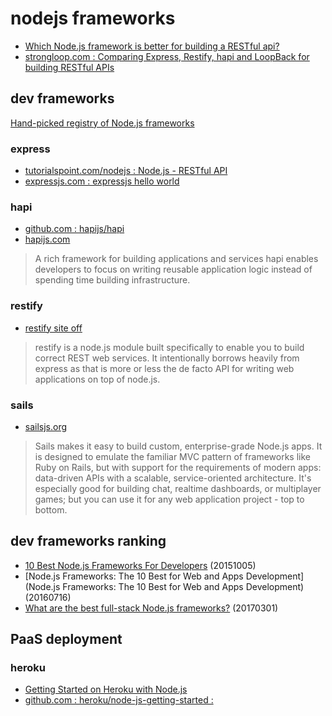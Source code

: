 # nodejs frameworks

- [Which Node.js framework is better for building a RESTful api?](https://www.quora.com/Which-Node-js-framework-is-better-for-building-a-RESTful-api)
- [strongloop.com : Comparing Express, Restify, hapi and LoopBack for building RESTful APIs](https://strongloop.com/strongblog/compare-express-restify-hapi-loopback/)

## dev frameworks

[Hand-picked registry of Node.js frameworks](http://nodeframework.com/)

### express

- [tutorialspoint.com/nodejs : Node.js - RESTful API](http://www.tutorialspoint.com/nodejs/nodejs_restful_api.htm)
- [expressjs.com : expressjs hello world](http://expressjs.com/en/starter/hello-world.html)

### hapi

- [github.com : hapijs/hapi](https://github.com/hapijs/hapi)
- [hapijs.com](http://hapijs.com/)

> A rich framework for building applications and services
hapi enables developers to focus on writing reusable application logic instead of spending time building infrastructure.

### restify

- [restify site off](http://mcavage.me/node-restify/)

> restify is a node.js module built specifically to enable you to build correct REST web services. It intentionally borrows heavily from express as that is more or less the de facto API for writing web applications on top of node.js.

### sails

- [sailsjs.org](http://sailsjs.org/)

> Sails makes it easy to build custom, enterprise-grade Node.js apps. It is designed to emulate the familiar MVC pattern of frameworks like Ruby on Rails, but with support for the requirements of modern apps: data-driven APIs with a scalable, service-oriented architecture. It's especially good for building chat, realtime dashboards, or multiplayer games; but you can use it for any web application project - top to bottom. 

## dev frameworks ranking

- [10 Best Node.js Frameworks For Developers](https://www.devsaran.com/blog/10-best-nodejs-frameworks-developers) (20151005)
- [Node.js Frameworks: The 10 Best for Web and Apps Development](Node.js Frameworks: The 10 Best for Web and Apps Development) (20160716)
- [What are the best full-stack Node.js frameworks?](https://www.slant.co/topics/2428/~full-stack-node-js-frameworks) (20170301)

## PaaS deployment

### heroku

- [Getting Started on Heroku with Node.js](https://devcenter.heroku.com/articles/getting-started-with-nodejs#introduction)
- [github.com : heroku/node-js-getting-started : ](https://github.com/heroku/node-js-getting-started)
